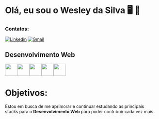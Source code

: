 # Olá, eu sou o Wesley da Silva :desktop_computer: :rocket:

### Contatos:
[![Linkedin](https://img.shields.io/badge/LinkedIn-0077B5?style=for-the-badge&logo=linkedin&logoColor=white)](https://www.linkedin.com/in/wesley-silva-4617a1222/)
[![Gmail](https://img.shields.io/badge/Gmail-D14836?style=for-the-badge&logo=gmail&logoColor=white)](https://wesleyysilvaa1912@gmail.com)

## Desenvolvimento Web
<div style="display: flex;">
  
   <img height="40" width="40" src="https://cdn.jsdelivr.net/gh/devicons/devicon/icons/html5/html5-original.svg" />
   <img height="40" width="40" src="https://cdn.jsdelivr.net/gh/devicons/devicon/icons/css3/css3-original.svg" />
   <img height="40" width="40" src="https://cdn.jsdelivr.net/gh/devicons/devicon/icons/javascript/javascript-original.svg" />
   <img height="40" width="40" src="https://cdn.jsdelivr.net/gh/devicons/devicon/icons/bootstrap/bootstrap-original.svg" />
   <img height="40" width="40" src="https://cdn.jsdelivr.net/gh/devicons/devicon/icons/php/php-original.svg" />
          
</div>


# Objetivos:
Estou em busca de me aprimorar e continuar estudando as principais stacks para o **Desenvolvimento Web** para poder contribuir cada vez mais.



